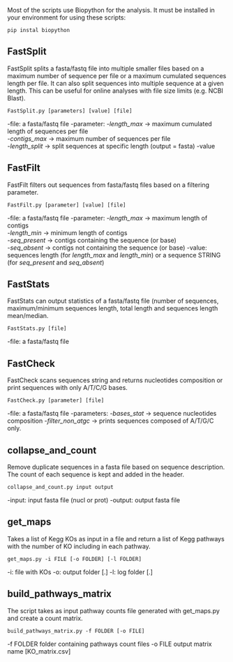 Most of the scripts use Biopython for the analysis. It must be installed in your environment for using these scripts:

```
pip instal biopython
```

## FastSplit

FastSplit splits a fasta/fastq file into multiple smaller files based on a maximum
number of sequence per file or a maximum cumulated sequences length per file. It can 
also split sequences into multiple sequence at a given length.
This can be useful for online analyses with file size limits (e.g. NCBI Blast). 

```
FastSplit.py [parameters] [value] [file]
```
 
  -file: a fasta/fastq file
  -parameter:
    -*length_max* -> maximum cumulated length of sequences per file  
    -*contigs_max* -> maximum number of sequences per file  
    -*length_split* -> split sequences at specific length (output = fasta)
  -value

## FastFilt

FastFilt filters out sequences from fasta/fastq files based on a filtering parameter.

```
FastFilt.py [parameter] [value] [file]
```

  -file: a fasta/fastq file
  -parameter:
    -*length_max* -> maximum length of contigs  
    -*length_min* -> minimum length of contigs  
    -*seq_present* -> contigs containing the sequence (or base)  
    -*seq_absent* -> contigs not containing the sequence (or base)
  -value: sequences length (for *length_max* and *length_min*) or a sequence STRING 
  (for *seq_present* and *seq_absent*)


## FastStats

FastStats can output statistics of a fasta/fastq file (number of sequences, 
maximum/minimum sequences length, total length and sequences length mean/median.

```
FastStats.py [file]
```

  -file: a fasta/fastq file

## FastCheck

FastCheck scans sequences string and returns nucleotides composition or print sequences 
with only A/T/C/G bases.

```
FastCheck.py [parameter] [file]
```
  -file: a fasta/fastq file
  -parameters:
    -*bases_stat* -> sequence nucleotides composition 
    -*filter_non_atgc* -> prints sequences composed of A/T/G/C only.

## collapse_and_count

Remove duplicate sequences in a fasta file based on sequence description. The count of each
sequence is kept and added in the header.

```
collapse_and_count.py input output
```
  -input: input fasta file (nucl or prot)
  -output: output fasta file

## get_maps

Takes a list of Kegg KOs as input in a file and return a list of Kegg pathways with the number of KO including in each pathway.

```
get_maps.py -i FILE [-o FOLDER] [-l FOLDER]
```
  -i: file with KOs
  -o: output folder [.\]
  -l: log folder [.\]

## build_pathways_matrix

The script takes as input pathway counts file generated with get_maps.py and create a count matrix.

```
build_pathways_matrix.py -f FOLDER [-o FILE]
```
  -f FOLDER   folder containing pathways count files
  -o FILE     output matrix name [KO_matrix.csv]
